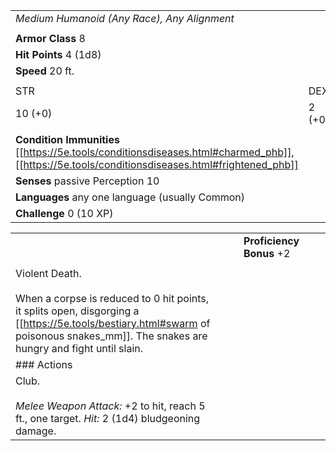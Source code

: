 |                                                                                                                                                                 |        |         |        |        |         |
| --------------------------------------------------------------------------------------------------------------------------------------------------------------- | ------ | ------- | ------ | ------ | ------- |
| _Medium Humanoid (Any Race), Any Alignment_                                                                                                                     |        |         |        |        |         |
|                                                                                                                                                                 |        |         |        |        |         |
| **Armor Class** 8                                                                                                                                               |        |         |        |        |         |
| **Hit Points** 4 (1d8)                                                                                                                                          |        |         |        |        |         |
| **Speed** 20 ft.                                                                                                                                                |        |         |        |        |         |
|                                                                                                                                                                 |        |         |        |        |         |
| STR                                                                                                                                                             | DEX    | CON     | INT    | WIS    | CHA     |
| 10 (+0)                                                                                                                                                         | 2 (+0) | 14 (+0) | 5 (+0) | 5 (+0) | 10 (+0) |
|                                                                                                                                                                 |        |         |        |        |         |
| **Condition Immunities** [[https://5e.tools/conditionsdiseases.html#charmed_phb]], [[https://5e.tools/conditionsdiseases.html#frightened_phb]] |        |         |        |        |         |
| **Senses** passive Perception 10                                                                                                                                |        |         |        |        |         |
| **Languages** any one language (usually Common)                                                                                                                 |        |         |        |        |         |
| **Challenge** 0 (10 XP)                                                                                                                                         |        |         |        |        |         |

|                                                                                                                                                                                                                                           |     |     |                          |     |     |
| ----------------------------------------------------------------------------------------------------------------------------------------------------------------------------------------------------------------------------------------- | --- | --- | ------------------------ | --- | --- |
|                                                                                                                                                                                                                                           |     |     | **Proficiency Bonus** +2 |     |     |
|                                                                                                                                                                                                                                           |     |     |                          |     |     |
| Violent Death.<br><br>When a corpse is reduced to 0 hit points, it splits open, disgorging a [[https://5e.tools/bestiary.html#swarm of poisonous snakes_mm]]. The snakes are hungry and fight until slain. |     |     |                          |     |     |
| ### Actions                                                                                                                                                                                                                               |     |     |                          |     |     |
| Club.<br><br>_Melee Weapon Attack:_ +2 to hit, reach 5 ft., one target. _Hit:_ 2 (1d4) bludgeoning damage.                                                                                                                                |     |     |                          |     |     |
